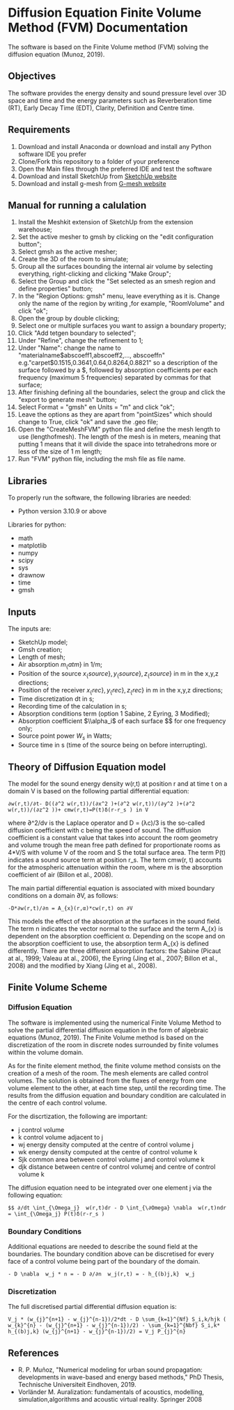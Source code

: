 # Diffusion Equation Finite Volume Method (FVM) Documentation

The software is based on the Finite Volume method (FVM) solving the diffusion equation (Munoz, 2019).

## Objectives
The software provides the energy density and sound pressure level over 3D space and time and the energy parameters such as Reverberation time (RT), Early Decay Time (EDT), Clarity, Definition and Centre time.

## Requirements
1. Download and install Anaconda or download and install any Python software IDE you prefer
2. Clone/Fork this repository to a folder of your preference
3. Open the Main files through the preferred IDE and test the software
4. Download and install SketchUp from [SketchUp website](https://www.sketchup.com/plans-and-pricing/sketchup-free)
5. Download and install g-mesh from [G-mesh website](https://gmsh.info/)

## Manual for running a calulation
1. Install the Meshkit extension of SketchUp from the extension warehouse;
2. Set the active mesher to gmsh by clicking on the "edit configuration button";
3. Select gmsh as the active mesher;
4. Create the 3D of the room to simulate;
5. Group all the surfaces bounding the internal air volume by selecting everything, right-clicking and clicking "Make Group";
6. Select the Group and click the "Set selected as an smesh region and define properties" button;
7. In the "Region Options: gmsh" menu, leave everything as it is. Change only the name of the region by writing ,for example, "RoomVolume" and click "ok";
8. Open the group by double clicking;
9. Select one or multiple surfaces you want to assign a boundary property;
10. Click "Add tetgen boundary to selected";
11. Under "Refine", change the refinement to 1;
12. Under "Name": change the name to "materialname$abscoeff1,abscoeff2,..., abscoeffn" e.g."carpet$0.1515,0.3641,0.64,0.8264,0.8821" so a description of the surface followed by a $, followed by absorption coefficients per each frequency (maximum 5 frequencies) separated by commas for that surface;
13. After finishing defining all the boundaries, select the group and click the "export to generate mesh" button;
14. Select Format = "gmsh" en Units = "m" and click "ok";
15. Leave the options as they are apart from "pointSizes" which should change to True, click "ok" and save the .geo file;
16. Open the "CreateMeshFVM" python file and define the mesh length to use (lengthofmesh). The length of the mesh is in meters, meaning that putting 1 means that it will divide the space into tetrahedrons more or less of the size of 1 m length;
17. Run "FVM" python file, including the msh file as file name.

## Libraries
To properly run the software, the following libraries are needed:
- Python version 3.10.9 or above

Libraries for python:
- math
- matplotlib
- numpy
- scipy
- sys
- drawnow
- time
- gmsh

## Inputs
The inputs are:
- SketchUp model;
- Gmsh creation;
- Length of mesh;
- Air absorption $m_\{atm\}$ in 1/m;
- Position of the source $x_\{source\},y_\{source\},z_\{source\}$ in m in the x,y,z directions;
- Position of the receiver $x_\{rec\},y_\{rec\},z_\{rec\}$ in m in the x,y,z directions;
- Time discretization dt in s;
- Recording time of the calculation in s;
- Absorption conditions term (option 1 Sabine, 2 Eyring, 3 Modified);
- Absorption coefficient $\\alpha_i$ of each surface $$ for one frequency only;
- Source point power $W_s$ in Watts;
- Source time in s (time of the source being on before interrupting).

## Theory of Diffusion Equation model

The model for the sound energy density w(r,t) at position r and at time t on a domain V is based on the following partial differential equation:
```{math}
∂w(r,t)/∂t- D((∂^2 w(r,t))/(∂x^2 )+(∂^2 w(r,t))/(∂y^2 )+(∂^2 w(r,t))/(∂z^2 ))+ cmw(r,t)=P(t)δ(r-r_s ) in V
```
where ∂^2/dv is the Laplace operator and D = (λc)/3 is the so-called diffusion coefficient with c being the speed of sound. The diffusion coefficient is a constant value that takes into account the room geometry and volume trough the mean free path defined for proportionate rooms as 4*V/S with volume V of the room and S the total surface area. The term P(t) indicates a sound source term at position r_s. The term cmw(r, t) accounts for the atmospheric attenuation within the room, where m is the absorption coefficient of air (Billon et al., 2008).

The main partial differential equation is associated with mixed boundary conditions on a domain ∂V, as follows:
```{math}
-D*∂w(r,t)/∂n = A_{x}(r,α)*cw(r,t) on ∂V
```
This models the effect of the absorption at the surfaces in the sound field.
The term n indicates the vector normal to the surface and the term A_{x} is dependent on the absorption coefficient α. Depending on the scope and on the absorption coefficient to use, the absorption term A_{x} is defined differently. There are three different absorption factors: the Sabine (Picaut at al., 1999; Valeau at al., 2006), the Eyring (Jing et al., 2007; Billon et al., 2008) and the modified by Xiang (Jing et al., 2008).

## Finite Volume Scheme

### Diffusion Equation
The software is implemented using the numerical Finite Volume Method to solve the partial differential diffusion equation in the form of algebraic equations (Munoz, 2019).
The Finite Volume method is based on the discretization of the room in discrete nodes surrounded by finite volumes within the volume domain.

As for the finite element method, the finite volume method consists on the creation of a mesh of the room. The mesh elements are called control volumes. The solution is obtained from the fluxes of energy from one volume element to the other, at each time step, until the recording time. The results from the diffusion equation and boundary condition are calculated in the centre of each control volume.

For the discrtization, the following are important:
- j control volume
- k control volume adjacent to j
- wj energy density computed at the centre of control volume j
- wk energy density computed at the centre of control volume k
- Sjk common area between control volume j and control volume k
- djk distance between centre of control volumej and centre of control volume k

The diffusion equation need to be integrated over one element j via the following equation:

```{math}
$$ ∂/dt \int_{\Omega_j}  w(r,t)dr - D \int_{\∂Omega} \nabla  w(r,t)ndr = \int_{\Omega_j} P(t)δ(r-r_s )
```

### Boundary Conditions
Additional equations are needed to describe the sound field at the boundaries. 
The boundary condition above can be discretised for every face of a control volume being part of the boundary of the domain. 
```{math}
- D \nabla  w_j * n = - D ∂/∂n  w_j(r,t) = - h_{(b)j,k}  w_j
```

### Discretization
The full discretised partial differential diffusion equation is:
```{math}
V_j * (w_{j}^{n+1} - w_{j}^{n-1})/2*dt - D \sum_{k=1}^{Nf} S_i,k/hjk ( w_{k}^{n} - (w_{j}^{n+1} - w_{j}^{n-1})/2) - \sum_{k=1}^{Nbf} S_i,k*  h_{(b)j,k} (w_{j}^{n+1} - w_{j}^{n-1})/2) = V_j P_{j}^{n}
```

## References
- R. P. Muñoz, "Numerical modeling for urban sound propagation: developments in wave-based and energy based methods," PhD Thesis, Technische Universiteit Eindhoven, 2019.
- Vorländer M. Auralization: fundamentals of acoustics, modelling, simulation,algorithms and acoustic virtual reality. Springer 2008